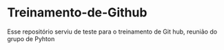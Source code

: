 # Treinamento-de-Github
Esse repositório serviu de teste para o treinamento de Git hub, reunião do grupo de Pyhton

